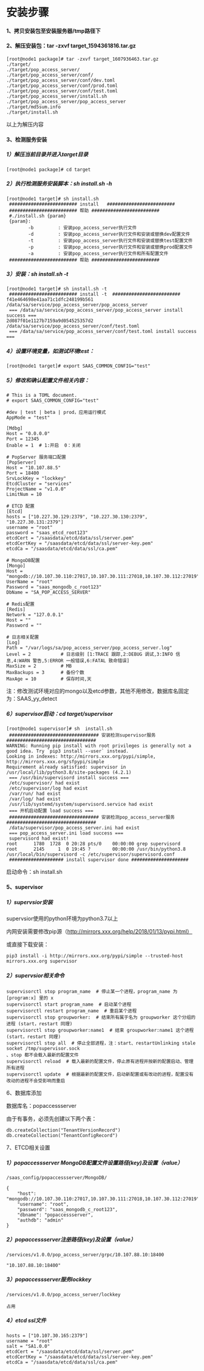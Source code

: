 # 安装步骤

#### 1、拷贝安装包至安装服务器/tmp路径下

#### 2、解压安装包：tar -zxvf target_1594361816.tar.gz

```
[root@node1 package]# tar -zxvf target_1607936463.tar.gz
./target/
./target/pop_access_server/
./target/pop_access_server/conf/
./target/pop_access_server/conf/dev.toml
./target/pop_access_server/conf/prod.toml
./target/pop_access_server/conf/test.toml
./target/pop_access_server/install.sh
./target/pop_access_server/pop_access_server
./target/md5sum.info
./target/install.sh
```

以上为解压内容

#### 3、检测服务安装

##### 1）解压当前目录并进入target目录
```
[root@node1 package]# cd target
```

##### 2）执行检测服务安装脚本：sh install.sh -h
```
[root@node1 target]# sh install.sh
 ######################### install   #########################
 ######################### 帮助 #########################
 #./install.sh {param}
 {param}:
        -b         : 安装pop_access_server执行文件
        -d         : 安装pop_access_server执行文件和安装或替换dev配置文件
        -t         : 安装pop_access_server执行文件和安装或替换test配置文件
        -p         : 安装pop_access_server执行文件和安装或替换prod配置文件
        -a         : 安装pop_access_server执行文件和所有配置文件
 ######################### 帮助 #########################

```
##### 3）安装：sh install.sh -t
```
[root@node1 target]# sh install.sh -t
 ######################### install -t  #########################
f41e464698e41aa71c1dfc248199b561  /data/sa/service/pop_access_server/pop_access_server
 === /data/sa/service/pop_access_server/pop_access_server install success ===
2d087f01e1127b7159a9d054525357d2  /data/sa/service/pop_access_server/conf/test.toml
 === /data/sa/service/pop_access_server/conf/test.toml install success ===

```
##### 4）设置环境变量，如测试环境test：
```
[root@node1 target]# export SAAS_COMMON_CONFIG="test"
```



##### 5）修改和确认配置文件相关内容：
```
# This is a TOML document.
# export SAAS_COMMON_CONFIG="test"

#dev | test | beta | prod，应用运行模式
AppMode = "test"

[Mdbg]
Host = "0.0.0.0"
Port = 12345
Enable = 1  # 1:开启  0：关闭

# PopServer 服务端口配置
[PopServer]
Host = "10.107.88.5"
Port = 18400
SrvLockKey = "lockkey"
EtcdCluster = "services"
ProjectName = "v1.0.0"
LimitNum = 10

# ETCD 配置
[Etcd]
hosts = ["10.227.30.129:2379", "10.227.30.130:2379", "10.227.30.131:2379"]
username = "root"
password = "saas_etcd_root123"
etcdCert = "/saasdata/etcd/data/ssl/server.pem"
etcdCertKey = "/saasdata/etcd/data/ssl/server-key.pem"
etcdCa = "/saasdata/etcd/data/ssl/ca.pem"

# MongoDB配置
[Mongo]
Host = "mongodb://10.107.30.110:27017,10.107.30.111:27018,10.107.30.112:27019"
UserName = "root"
Password = "saas_mongodb_c_root123"
DbName = "SA_POP_ACCESS_SERVER"

# Redis配置
[Redis]
Network = "127.0.0.1"
Host = ""
Password = ""

# 日志相关配置
[Log]
Path = "/var/logs/sa/pop_access_server/pop_access_server.log"
Level = 2           # 日志级别 [1:TRACE 跟踪,2:DEBUG 调试,3:INFO 信息,4:WARN 警告,5:ERROR 一般错误,6:FATAL 致命错误]
MaxSize = 2         # MB
MaxBackups = 3      # 备份个数
MaxAge = 10         # 保存时间,天

```

注：修改测试环境对应的mongo以及etcd参数，其他不用修改，数据库名固定为：SAAS_yy_detect

##### 6）supervisor启动：cd target/supervisor

```
[root@node1 supervisor]# sh  install.sh
 ################################# 安装检测supervisor服务 #################################
WARNING: Running pip install with root privileges is generally not a good idea. Try `pip3 install --user` instead.
Looking in indexes: http://mirrors.xxx.org/pypi/simple, http://mirrors.xxx.org/sfpypi/simple
Requirement already satisfied: supervisor in /usr/local/lib/python3.8/site-packages (4.2.1)
 === /usr/bin/supervisord install success ===
 /etc/supervisor/ had exist
 /etc/supervisor/log had exist
 /var/run/ had exist
 /var/log/ had exist
 /usr/lib/systemd/system/supervisord.service had exist
 === 开机启动配置 load success ===
 ################################# 安装检测pop_access_server服务 #################################
 /data/supervisor/pop_access_server.ini had exist
 === pop_access_server.ini load success ===
 supervisord had exist!
root      1780  1728  0 20:28 pts/0    00:00:00 grep supervisord
root      2145     1  0 19:45 ?        00:00:00 /usr/bin/python3.8 /usr/local/bin/supervisord -c /etc/supervisor/supervisord.conf
 #################### install supervisor done #####################
```

启动命令：sh install.sh

#### 5、supervisor

##### 1）supervsior安装

supervsior使用的python环境为python3.7以上

内网安装需要修改pip源（http://mirrors.xxx.org/help/2018/01/13/pypi.html）

或直接下载安装：

```
pip3 install -i http://mirrors.xxx.org/pypi/simple --trusted-host mirrors.xxx.org supervisor
```

##### 2）supervsior相关命令

```
supervisorctl stop program_name  # 停止某一个进程，program_name 为 [program:x] 里的 x
supervisorctl start program_name  # 启动某个进程
supervisorctl restart program_name  # 重启某个进程
supervisorctl stop groupworker:  # 结束所有属于名为 groupworker 这个分组的进程 (start，restart 同理)
supervisorctl stop groupworker:name1  # 结束 groupworker:name1 这个进程 (start，restart 同理)
supervisorctl stop all  # 停止全部进程，注：start、restartUnlinking stale socket /tmp/supervisor.sock
、stop 都不会载入最新的配置文件
supervisorctl reload  # 载入最新的配置文件，停止原有进程并按新的配置启动、管理所有进程
supervisorctl update  # 根据最新的配置文件，启动新配置或有改动的进程，配置没有改动的进程不会受影响而重启
```

6、数据库添加

数据库名：popaccessserver

由于有事务，必须先创建以下两个表：   
```$xslt
db.createCollection("TenantVersionRecord")   
db.createCollection("TenantConfigRecord")
```


7、ETCD相关设置

##### 1）popaccessserver MongoDB配置文件设置路径(key)及设置（value）
```$xslt
/saas_config/popaccessserver/MongoDB/

{
    "host": "mongodb://10.107.30.110:27017,10.107.30.111:27018,10.107.30.112:27019",
    "username": "root",
    "password": "saas_mongodb_c_root123",
    "dbname": "popaccessserver",
    "authdb": "admin"
}
```

##### 2）popaccessserver注册路径(key)及设置（value）
```$xslt
/services/v1.0.0/pop_access_server/grpc/10.107.88.10:18400

"10.107.88.10:18400"
```

##### 3）popaccessserver服务lockkey
```$xslt
/services/v1.0.0/pop_access_server/lockkey

占用
```

##### 4）etcd ssl文件
```$xslt
hosts = ["10.107.30.165:2379"]
username = "root"
salt = "SA1.0.0"
etcdCert = "/saasdata/etcd/data/ssl/server.pem"
etcdCertKey = "/saasdata/etcd/data/ssl/server-key.pem"
etcdCa = "/saasdata/etcd/data/ssl/ca.pem"
```